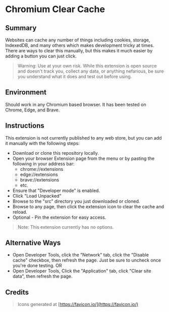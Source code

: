 # Chromium Clear Cache

## Summary

Websites can cache any number of things including cookies, storage, IndexedDB, and many others which makes development tricky at times. There are ways to clear this manually, but this makes it much easier by adding a button you can just click.

> Warning: Use at your own risk. While this extension is open source and doesn't track you, collect any data, or anything nefarious, be sure you understand what it does and test out before using.

## Environment

Should work in any Chromium based browser. It has been tested on Chrome, Edge, and Brave.

## Instructions

This extension is not currently published to any web store, but you can add it manually with the following steps:

- Download or clone this repository locally.
- Open your browser Extension page from the menu or by pasting the following in your address bar:
  - chrome://extensions
  - edge://extensions
  - brave://extensions
  - etc.
- Ensure that "Developer mode" is enabled.
- Click "Load Unpacked"
- Browse to the "src" directory you just downloaded or cloned.
- Browse to any page, then click the extension icon to clear the cache and reload.
- Optional - Pin the extension for easy access.

> Note: This extension currently has no options.

## Alternative Ways

- Open Developer Tools, click the "Network" tab, click the "Disable cache" checkbox, then refresh the page. Just be sure to uncheck once you're done testing.
  OR
- Open Developer Tools, Click the "Application" tab, click "Clear site data", then refresh the page.

## Credits

> Icons generated at [https://favicon.io/](https://favicon.io/)
